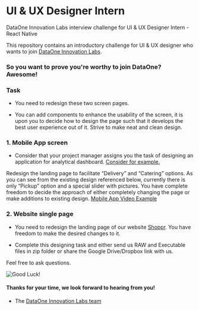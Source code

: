 # UI & UX Designer Intern 

DataOne Innovation Labs interview challenge for UI & UX Designer Intern - React Native  

This repository contains an introductory challenge for UI & UX designer who wants to join [DataOne Innovation Labs](http://dataone.io).

### So you want to prove you're worthy to join DataOne? Awesome!

### Task

- You need to redesign these two screen pages. 

- You can add components to enhance the usability of the screen, it is upon you to decide how to design the page such that it develops the best user experience out of it. Strive to make neat and clean design.

### 1. Mobile App screen

- Consider that your project manager assigns you the task of designing an application for analytical dashboard. [Consider for example.](https://cdn.dribbble.com/users/37501/screenshots/6225421/dashboard-4.jpg)
 
Redesign the landing page to facilitate “Delivery” and “Catering” options. As you can see from the existing design referenced below, currently there is only “Pickup” option and a special slider with pictures. You have complete freedom to decide the approach of either completely changing  the page or make additions to existing design. [Mobile App Video Example](https://cdn.dribbble.com/users/43602/videos/1792/adobe-xd-eugene-olefir.mp4) 

### 2. Website single page
- You need to redesign the landing page of our website [Shoppr](https://shoppr.ai/). You have freedom to make the desired changes to it. 

- Complete this designing task and either send us RAW and Executable files in zip folder or share the Google Drive/Dropbox link with us.

Feel free to ask questions. 

![Good Luck!](http://i.imgur.com/DHxjAeQ.jpg)


#### Thanks for your time, we look forward to hearing from you!
- The [DataOne Innovation Labs team](https://dataone.io)

